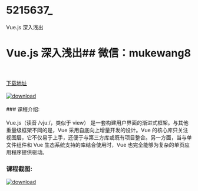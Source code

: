# 5215637_
Vue.js 深入浅出
# Vue.js 深入浅出## 微信：mukewang8
<br/></br>[下载地址](http://www.36tz.cn/article/5215637 "下载地址")
<br/></br>[![download](http://36tz.cn/muke_img/2020_10_2-33-300x177.png "下载地址")](http://www.36tz.cn/article/5215637 "下载地址")
<br/></br>### 课程介绍:<br/></br>Vue.js（读音 /vjuː/，类似于 view） 是一套构建用户界面的渐进式框架。与其他重量级框架不同的是，Vue 采用自底向上增量开发的设计。Vue 的核心库只关注视图层，它不仅易于上手，还便于与第三方库或既有项目整合。另一方面，当与单文件组件和 Vue 生态系统支持的库结合使用时，Vue 也完全能够为复杂的单页应用程序提供驱动。

### 课程截图:
[![download](http://36tz.cn/muke_img/2020_10_1-37.png "下载地址")](http://www.36tz.cn/article/5215637 "下载地址")

